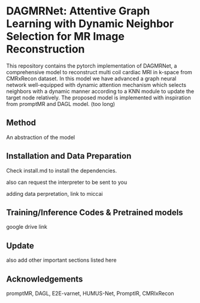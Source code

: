 # DAGMRNet: Attentive Graph Learning with Dynamic Neighbor Selection for MR Image Reconstruction 

This repository contains the pytorch implementation of DAGMRNet, a comprehensive model to reconstruct multi coil cardiac MRI in k-space from CMRxRecon dataset. In this model we have advanced a graph neural network well-equipped with dynamic attention mechanism which selects neighbors with a dynamic manner according to a KNN module to update the target node relatively. The proposed model is implemented with inspiration from promptMR and DAGL model. (too long)

## Method

An abstraction of the model

## Installation and Data Preparation

Check install.md to install the dependencies.

also can request the interpreter to be sent to you

adding data perpretation, link to miccai

## Training/Inference Codes & Pretrained models

google drive link

## Update

also add other important sections
listed here

## Acknowledgements

promptMR, DAGL, E2E-varnet, HUMUS-Net, PromptIR, CMRIxRecon
